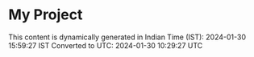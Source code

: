 # My Project

This content is dynamically generated in Indian Time (IST): 2024-01-30 15:59:27 IST
Converted to UTC: 2024-01-30 10:29:27 UTC
